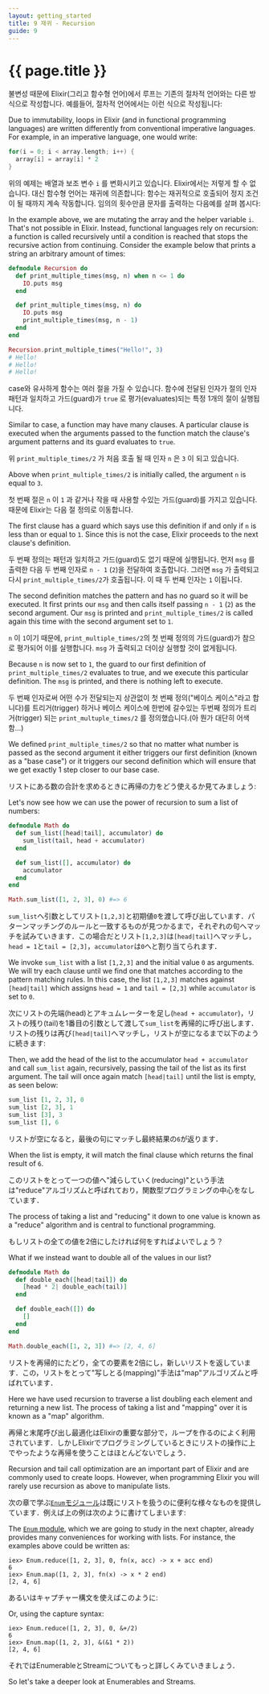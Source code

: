 ```yaml
---
layout: getting_started
title: 9 재귀 - Recursion
guide: 9
---
```


# {{ page.title }}

  <div class="toc"></div>

불변성 때문에 Elixir(그리고 함수형 언어)에서 루프는 기존의 절차적 언어와는 다른 방식으로 작성합니다. 예를들어, 절차적 언어에서는 이런 식으로 작성됩니다:

Due to immutability, loops in Elixir (and in functional programming languages) are written differently from conventional imperative languages. For example, in an imperative language, one would write:

```c
for(i = 0; i < array.length; i++) {
  array[i] = array[i] * 2
}
```

위의 예제는 배열과 보조 변수 `i` 를 변화시키고 있습니다. Elixir에서는 저렇게 할 수 없습니다. 대신 함수형 언어는 재귀에 의존합니다: 함수는 재귀적으로 호출되어 정지 조건이 될 때까지 계속 작동합니다. 임의의 횟수만큼 문자를 출력하는 다음예를 살펴 봅시다:

In the example above, we are mutating the array and the helper variable `i`. That's not possible in Elixir. Instead, functional languages rely on recursion: a function is called recursively until a condition is reached that stops the recursive action from continuing. Consider the example below that prints a string an arbitrary amount of times:

```elixir
defmodule Recursion do
  def print_multiple_times(msg, n) when n <= 1 do
    IO.puts msg
  end

  def print_multiple_times(msg, n) do
    IO.puts msg
    print_multiple_times(msg, n - 1)
  end
end

Recursion.print_multiple_times("Hello!", 3)
# Hello!
# Hello!
# Hello!
```

case와 유사하게 함수는 여러 절을 가질 수 있습니다. 함수에 전달된 인자가 절의 인자패턴과 일치하고 가드(guard)가 `true` 로 평가(evaluates)되는 특정 1개의 절이 실행됩니다.

Similar to case, a function may have many clauses. A particular clause is executed when the arguments passed to the function match the clause's argument patterns and its guard evaluates to `true`.

위 `print_multiple_times/2` 가 처음 호출 될 때 인자 `n` 은 `3` 이 되고 있습니다.

Above when `print_multiple_times/2` is initially called, the argument `n` is equal to `3`.

첫 번째 절은 `n` 이 `1` 과 같거나 작을 때 사용할 수있는 가드(guard)를 가지고 있습니다. 때문에 Elixir는 다음 절 정의로 이동합니다.

The first clause has a guard which says use this definition if and only if `n` is less than or equal to `1`. Since this is not the case, Elixir proceeds to the next clause's definition.

두 번째 정의는 패턴과 일치하고 가드(guard)도 없기 때문에 실행됩니다. 먼저 `msg` 를 출력한 다음 두 번째 인자로 `n - 1` (`2`)을 전달하여 호출합니다. 그러면 `msg` 가 출력되고 다시 `print_multiple_times/2`가 호출됩니다. 이 때 두 번째 인자는 `1` 이됩니다.

The second definition matches the pattern and has no guard so it will be executed. It first prints our `msg` and then calls itself passing `n - 1` (`2`) as the second argument. Our `msg` is printed and `print_multiple_times/2` is called again this time with the second argument set to `1`.

`n` 이 `1`이기 때문에, `print_multiple_times/2`의 첫 번째 정의의 가드(guard)가 참으로 평가되어 이를 실행합니다. `msg` 가 출력되고 더이상 실행할 것이 없게됩니다.

Because `n` is now set to `1`, the guard to our first definition of `print_multiple_times/2` evaluates to true, and we execute this particular definition. The `msg` is printed, and there is nothing left to execute.

두 번째 인자로써 어떤 수가 전달되는지 상관없이 첫 번째 정의("베이스 케이스"라고 합니다)를 트리거(trigger) 하거나 베이스 케이스에 한번에 갈수있는 두번째 정의가 트리거(trigger) 되는 `print_multuple_times/2` 를 정의했습니다.(아 뭔가 대단히 어색함...)

We defined `print_multiple_times/2` so that no matter what number is passed as the second argument it either triggers our first definition (known as a "base case") or it triggers our second definition which will ensure that we get exactly 1 step closer to our base case.

リストにある数の合計を求めるときに再帰の力をどう使えるか見てみましょう:

Let's now see how we can use the power of recursion to sum a list of numbers:

```elixir
defmodule Math do
  def sum_list([head|tail], accumulator) do
    sum_list(tail, head + accumulator)
  end

  def sum_list([], accumulator) do
    accumulator
  end
end

Math.sum_list([1, 2, 3], 0) #=> 6
```

`sum_list`へ引数としてリスト`[1,2,3]`と初期値`0`を渡して呼び出しています．パターンマッチングのルールと一致するものが見つかるまで，それぞれの句へマッチを試みていきます．この場合だとリスト`[1,2,3]`は`[head|tail]`へマッチし，`head = 1`と`tail = [2,3]`，`accumulator`は`0`へと割り当てられます．

We invoke `sum_list` with a list `[1,2,3]` and the initial value `0` as arguments. We will try each clause until we find one that matches according to the pattern matching rules. In this case, the list `[1,2,3]` matches against `[head|tail]` which assigns `head = 1` and `tail = [2,3]` while `accumulator` is set to `0`.

次にリストの先端(head)とアキュムレーターを足し(`head + accumulator`)，リストの残り(tail)を1番目の引数として渡して`sum_list`を再帰的に呼び出します．リストの残りは再び`[head|tail]`へマッチし，リストが空になるまで以下のように続きます:

Then, we add the head of the list to the accumulator `head + accumulator` and call `sum_list` again, recursively, passing the tail of the list as its first argument. The tail will once again match `[head|tail]` until the list is empty, as seen below:

```elixir
sum_list [1, 2, 3], 0
sum_list [2, 3], 1
sum_list [3], 3
sum_list [], 6
```

リストが空になると，最後の句にマッチし最終結果の`6`が返ります．

When the list is empty, it will match the final clause which returns the final result of `6`.

このリストをとって一つの値へ"減らしていく(reducing)"という手法は"reduce"アルゴリズムと呼ばれており，関数型プログラミングの中心をなしています．

The process of taking a list and "reducing" it down to one value is known as a "reduce" algorithm and is central to functional programming.

もしリストの全ての値を2倍にしたければ何をすればよいでしょう？

What if we instead want to double all of the values in our list?

```elixir
defmodule Math do
  def double_each([head|tail]) do
    [head * 2| double_each(tail)]
  end

  def double_each([]) do
    []
  end
end

Math.double_each([1, 2, 3]) #=> [2, 4, 6]
```

リストを再帰的にたどり，全ての要素を2倍にし，新しいリストを返しています．この，リストをとって"写しとる(mapping)"手法は"map"アルゴリズムと呼ばれています．

Here we have used recursion to traverse a list doubling each element and returning a new list. The process of taking a list and "mapping" over it is known as a "map" algorithm.

再帰と末尾呼び出し最適化はElixirの重要な部分で，ループを作るのによく利用されています．しかしElixirでプログラミングしているときにリストの操作に上でやったような再帰を使うことはほとんどないでしょう．

Recursion and tail call optimization are an important part of Elixir and are commonly used to create loops. However, when programming Elixir you will rarely use recursion as above to manipulate lists.

次の章で学ぶ[`Enum`モジュール](/docs/stable/elixir/Enum.html)は既にリストを扱うのに便利な様々なものを提供しています．例えば上の例は次のように書けてしまいます:

The [`Enum` module](/docs/stable/elixir/Enum.html), which we are going to study in the next chapter, already provides many conveniences for working with lists. For instance, the examples above could be written as:

```iex
iex> Enum.reduce([1, 2, 3], 0, fn(x, acc) -> x + acc end)
6
iex> Enum.map([1, 2, 3], fn(x) -> x * 2 end)
[2, 4, 6]
```

あるいはキャプチャー構文を使えばこのように:

Or, using the capture syntax:

```iex
iex> Enum.reduce([1, 2, 3], 0, &+/2)
6
iex> Enum.map([1, 2, 3], &(&1 * 2))
[2, 4, 6]
```

それではEnumerableとStreamについてもっと詳しくみていきましょう．

So let's take a deeper look at Enumerables and Streams.
